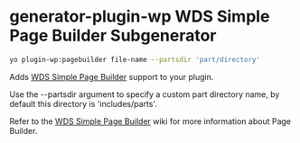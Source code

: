 # generator-plugin-wp WDS Simple Page Builder Subgenerator

```bash
yo plugin-wp:pagebuilder file-name --partsdir 'part/directory'
```

Adds [WDS Simple Page Builder](https://github.com/WebDevStudios/WDS-Simple-Page-Builder) support to your plugin.

Use the --partsdir argument to specify a custom part directory name, by default this directory is 'includes/parts'.

Refer to the [WDS Simple Page Builder](https://github.com/WebDevStudios/WDS-Simple-Page-Builder/wiki) wiki for more information about Page Builder.
